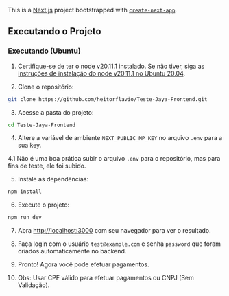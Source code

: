 This is a [Next.js](https://nextjs.org/) project bootstrapped with [`create-next-app`](https://github.com/vercel/next.js/tree/canary/packages/create-next-app).

## Executando o Projeto

### Executando (Ubuntu)

1. Certifique-se de ter o node v20.11.1 instalado. Se não tiver, siga as [instruções de instalação do node v20.11.1 no Ubuntu 20.04](https://www.digitalocean.com/community/tutorials/how-to-install-node-js-on-ubuntu-20-04).

2. Clone o repositório:

```bash
git clone https://github.com/heitorflavio/Teste-Jaya-Frontend.git
```

3. Acesse a pasta do projeto:

```bash
cd Teste-Jaya-Frontend
```

4. Altere a variável de ambiente `NEXT_PUBLIC_MP_KEY` no arquivo `.env` para a sua key.

4.1 Não é uma boa prática subir o arquivo `.env` para o repositório, mas para fins de teste, ele foi subido.

5. Instale as dependências:

```bash
npm install
```

6. Execute o projeto:

```bash
npm run dev
```

7. Abra [http://localhost:3000](http://localhost:3000) com seu navegador para ver o resultado.

8. Faça login com o usuário `test@example.com` e senha `password` que foram criados automaticamente no backend.

9. Pronto! Agora você pode efetuar pagamentos.

10. Obs: Usar CPF válido para efetuar pagamentos ou CNPJ (Sem Validação).
